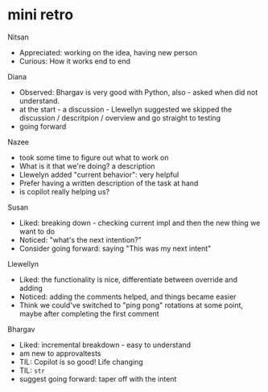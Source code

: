 # mini retro

Nitsan
- Appreciated: working on the idea, having new person
- Curious: How it works end to end

Diana
- Observed: Bhargav is very good with Python, also - asked when did not understand.
- at the start - a discussion - Llewellyn suggested we skipped the discussion / descritpion / overview and go straight to testing
- going forward

Nazee
- took some time to figure out what to work on
- What is it that we're doing? a description
- Llewelyn added "current behavior": very helpful
- Prefer having a written description of the task at hand
- is copilot really helping us?

Susan
- Liked: breaking down - checking current impl and then the new thing we want to do
- Noticed: "what's the next intention?"
- Consider going forward: saying "This was my next intent"

Llewellyn
- Liked: the functionality is nice, differentiate between override and adding
- Noticed: adding the comments helped, and things became easier
- Think we could've switched to "ping pong" rotations at some point, maybe after completing the first comment

Bhargav
- Liked: incremental breakdown - easy to understand
- am new to approvaltests
- TIL: Copilot is so good! Life changing
- TIL: `str`
- suggest going forward: taper off with the intent
